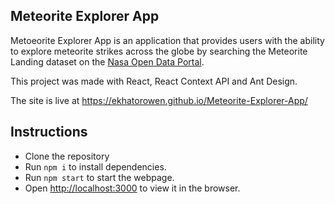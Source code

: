 ## Meteorite Explorer App
Metoeorite Explorer App is an application that provides users with the ability to explore meteorite strikes across the globe by searching the Meteorite Landing dataset on the [Nasa Open Data Portal](https://data.nasa.gov/Space-Science/Meteorite-Landings/gh4g-9sfh).

This project was made with React, React Context API and Ant Design.

The site is live at https://ekhatorowen.github.io/Meteorite-Explorer-App/

## Instructions

* Clone the repository
* Run `npm i` to install dependencies.
* Run `npm start` to start the webpage. 
* Open [http://localhost:3000](http://localhost:3000) to view it in the browser.

